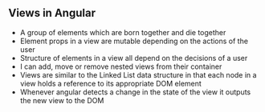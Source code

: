 ## Views in Angular

- A group of elements which are born together and die together
- Element props in a view are mutable depending on the actions of the user
- Structure of elements in a view all depend on the decisions of a user 
- I can add, move or remove nested views from their container
- Views are similar to the Linked List data structure in that each node in a view 
    holds a reference to its appropriate DOM element
- Whenever angular detects a change in the state of the view it outputs the new view to the DOM
